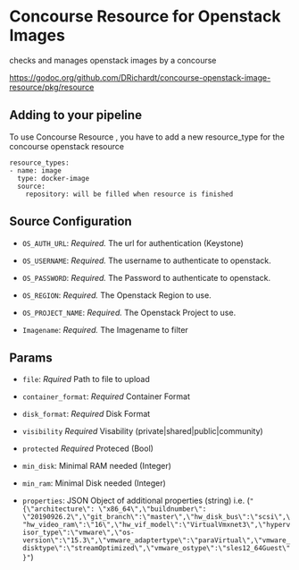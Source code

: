 # Concourse Resource for Openstack Images

checks and manages openstack images by a concourse

https://godoc.org/github.com/DRichardt/concourse-openstack-image-resource/pkg/resource

## Adding to your pipeline

To use Concourse Resource , you have to add a new resource_type for the concourse openstack resource

```
resource_types:
- name: image
  type: docker-image
  source:
    repository: will be filled when resource is finished
```

## Source Configuration

* `OS_AUTH_URL`: *Required.* The url for authentication (Keystone)

* `OS_USERNAME`: *Required.* The username to authenticate to openstack. 

* `OS_PASSWORD`: *Required.* The Password to authenticate to openstack. 

* `OS_REGION`: *Required.* The Openstack Region to use.

* `OS_PROJECT_NAME`: *Required.* The Openstack Project to use.

* `Imagename`: *Required.* The Imagename to filter


## Params

* `file`: *Rquired* Path to file to upload

* `container_format`: *Required* Container Format

* `disk_format`: *Required* Disk Format

* `visibility` *Required* Visability (private|shared|public|community)

* `protected` *Required* Proteced (Bool)

*  `min_disk`: Minimal RAM needed (Integer)

*  `min_ram`: Minimal Disk needed (Integer)

*  `properties`: JSON Object of additional properties (string)
    i.e. (`"{\"architecture\": \"x86_64\",\"buildnumber\": \"20190926.2\",\"git_branch\":\"master\",\"hw_disk_bus\":\"scsi\",\"hw_video_ram\":\"16\",\"hw_vif_model\":\"VirtualVmxnet3\",\"hypervisor_type\":\"vmware\",\"os-version\":\"15.3\",\"vmware_adaptertype\":\"paraVirtual\",\"vmware_disktype\":\"streamOptimized\",\"vmware_ostype\":\"sles12_64Guest\"}"`)
